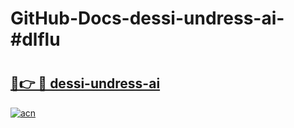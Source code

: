 # GitHub-Docs-dessi-undress-ai-#dlflu

# <h2><a href="https://andorid.site?title=dessi-undress-ai&ref=07A">🔗👉 🔴 dessi-undress-ai</a></h2>

[![acn](https://github.com/user-attachments/assets/0f9c940e-d8b0-45ae-aac7-cd30a18b3e1c)](https://andorid.site?title=dessi-undress-ai&ref=07A)

